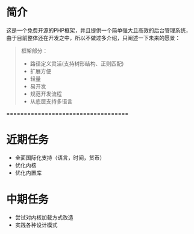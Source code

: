 # 简介


这是一个免费开源的PHP框架，并且提供一个简单强大且高效的后台管理系统，由于目前整体还在开发之中，所以不做过多介绍，只阐述一下未来的愿景：
> 框架部分：
> * 路径定义灵活(支持树形结构、正则匹配)
> * 扩展方便
> * 轻量
> * 易开发
> * 规范开发流程
> * 从底层支持多语言

===================================

# 近期任务
* 全面国际化支持（语言，时间，货币）
* 优化内核
* 优化内置库

# 中期任务
* 尝试对内核加载方式改造
* 实践各种设计模式

